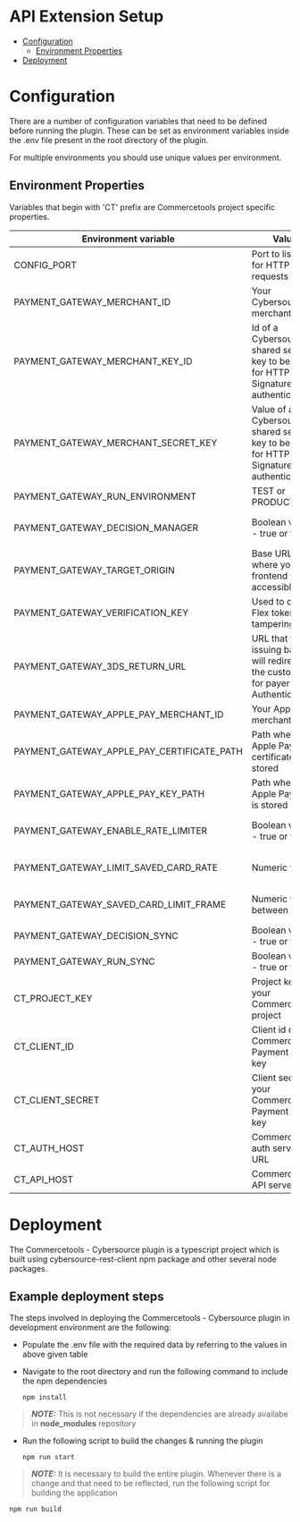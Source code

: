 # API Extension Setup

- [Configuration](#Configuration)
  - [Environment Properties](#EnvironmentProperties)
- [Deployment](#Deployment)

# <a name="Configuration"></a>Configuration

There are a number of configuration variables that need to be defined before running the plugin. These can be set as environment variables inside the .env file present in the root directory of the plugin.

For multiple environments you should use unique values per environment.

## <a name="EnvironmentProperties"></a>Environment Properties

Variables that begin with 'CT' prefix are Commercetools project specific properties.

| Environment variable                   | Value                                                                                 | Notes                                                                              |
| -------------------------------------- | ------------------------------------------------------------------------------------- | ---------------------------------------------------------------------------------- |
| CONFIG_PORT                            | Port to listen on for HTTP requests                                                   | Created in <a href="Key-Creation.md">Key Creation</a>                              |
| PAYMENT_GATEWAY_MERCHANT_ID                | Your Cybersource merchant id                                                          | Provided by Cybersource                                                            |
| PAYMENT_GATEWAY_MERCHANT_KEY_ID            | Id of a Cybersource shared secret key to be used for HTTP Signature authentication    | Created in <a href="Key-Creation.md">Key Creation</a>                              |
| PAYMENT_GATEWAY_MERCHANT_SECRET_KEY        | Value of a Cybersource shared secret key to be used for HTTP Signature authentication | Created in <a href="Key-Creation.md">Key Creation</a>                              |
| PAYMENT_GATEWAY_RUN_ENVIRONMENT            | TEST or PRODUCTION                                                                    | Property for running the project in TEST or PRODUCTION environment                 |
| PAYMENT_GATEWAY_DECISION_MANAGER           | Boolean value - true or false                    | Flag for enabling and disabling Decision Manager for Authorization. Case sensitive.                                                                      |
| PAYMENT_GATEWAY_TARGET_ORIGIN              | Base URL where your frontend will be accessible                                       |                                                                                    |
| PAYMENT_GATEWAY_VERIFICATION_KEY           | Used to check Flex tokens for tampering                                               | Use <b>Openssl -rand64 32</b> to generate verification key |
| PAYMENT_GATEWAY_3DS_RETURN_URL             | URL that the issuing bank will redirect to the customer for payer Authentication      | Used only if payment.paymentMethodInfo.method == creditCardWithPayerAuthentication |
| PAYMENT_GATEWAY_APPLE_PAY_MERCHANT_ID      | Your Apple Pay merchant id                                                            | Provided by Apple                                                            |
| PAYMENT_GATEWAY_APPLE_PAY_CERTIFICATE_PATH | Path where the Apple Pay certificate is stored                                        | Used only if payment.paymentMethodInfo.method == applePay                          |
| PAYMENT_GATEWAY_APPLE_PAY_KEY_PATH         | Path where the Apple Pay key is stored                                                | Used only if payment.paymentMethodInfo.method == applePay                          |
| PAYMENT_GATEWAY_ENABLE_RATE_LIMITER         | Boolean value - true or false                                               | Enable to restrict the number of cards a customer can save within the give time limit                           |
| PAYMENT_GATEWAY_LIMIT_SAVED_CARD_RATE         | Numeric value                                                | Provide the number of attempts in below specified time period (this time frame includes Success & Failures)                           |
| PAYMENT_GATEWAY_SAVED_CARD_LIMIT_FRAME         | Numeric value between 1-24                                                | Provide the number of hours that saved card attempts are counted (Max of 24 hours)                     |
| PAYMENT_GATEWAY_DECISION_SYNC              | Boolean value - true or false                                         | Flag for enabling and disabling Decision sync. Case sensitive.                                                                      |
| PAYMENT_GATEWAY_RUN_SYNC                   | Boolean value - true or false                                              | Flag for enabling and disabling Run sync. Case sensitive.                                                                      |
| CT_PROJECT_KEY                         | Project key for your Commercetools project                                            | Created in <a href="Key-Creation.md">Key Creation</a>                              |
| CT_CLIENT_ID                           | Client id of your Commercetools Payment API key                                       | Created in <a href="Key-Creation.md">Key Creation</a>                              |
| CT_CLIENT_SECRET                       | Client secret of your Commercetools Payment API key                                   | Created in <a href="Key-Creation.md">Key Creation</a>                              |
| CT_AUTH_HOST                           | Commercetools auth server URL                                                         | Created in <a href="Key-Creation.md">Key Creation</a>                              |
| CT_API_HOST                            | Commercetools API server URL                                                          | Created in <a href="Key-Creation.md">Key Creation</a>                              |

# <a name="Deployment"></a>Deployment

The Commercetools - Cybersource plugin is a typescript project which is built using cybersource-rest-client npm package and other several node packages.

## Example deployment steps

The steps involved in deploying the Commercetools - Cybersource plugin in development environment are the following:

- Populate the .env file with the required data by referring to the values in above given table
- Navigate to the root directory and run the following command to include the npm dependencies

      npm install

> **_NOTE:_** This is not necessary if the dependencies are already availabe in <b>node_modules</b> repository

- Run the following script to build the changes & running the plugin

      npm run start

> **_NOTE:_** It is necessary to build the entire plugin. Whenever there is a change and that need to be reflected, run the following script for building the application

    npm run build
